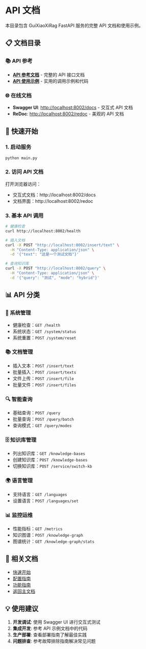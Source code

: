 # API 文档

本目录包含 GuiXiaoXiRag FastAPI 服务的完整 API 文档和使用示例。

## 📋 文档目录

### 📚 API 参考
- **[API 参考文档](API_REFERENCE.md)** - 完整的 API 接口文档
- **[API 使用示例](API_EXAMPLES.md)** - 实用的调用示例和代码

### 🌐 在线文档
- **Swagger UI**: [http://localhost:8002/docs](http://localhost:8002/docs) - 交互式 API 文档
- **ReDoc**: [http://localhost:8002/redoc](http://localhost:8002/redoc) - 美观的 API 文档

## 🚀 快速开始

### 1. 启动服务
```bash
python main.py
```

### 2. 访问 API 文档
打开浏览器访问：
- 交互式文档：http://localhost:8002/docs
- 文档界面：http://localhost:8002/redoc

### 3. 基本 API 调用
```bash
# 健康检查
curl http://localhost:8002/health

# 插入文档
curl -X POST "http://localhost:8002/insert/text" \
  -H "Content-Type: application/json" \
  -d '{"text": "这是一个测试文档"}'

# 查询知识库
curl -X POST "http://localhost:8002/query" \
  -H "Content-Type: application/json" \
  -d '{"query": "测试", "mode": "hybrid"}'
```

## 📊 API 分类

### 🔧 系统管理
- 健康检查：`GET /health`
- 系统状态：`GET /system/status`
- 系统重置：`POST /system/reset`

### 📚 文档管理
- 插入文本：`POST /insert/text`
- 批量插入：`POST /insert/texts`
- 文件上传：`POST /insert/file`
- 批量文件：`POST /insert/files`

### 🔍 智能查询
- 基础查询：`POST /query`
- 批量查询：`POST /query/batch`
- 查询模式：`GET /query/modes`

### 🗄️ 知识库管理
- 列出知识库：`GET /knowledge-bases`
- 创建知识库：`POST /knowledge-bases`
- 切换知识库：`POST /service/switch-kb`

### 🌍 语言管理
- 支持语言：`GET /languages`
- 设置语言：`POST /languages/set`

### 📊 监控运维
- 性能指标：`GET /metrics`
- 知识图谱：`POST /knowledge-graph`
- 图谱统计：`GET /knowledge-graph/stats`

## 🔗 相关文档

- [快速开始](../getting-started/QUICK_START.md)
- [配置指南](../getting-started/CONFIGURATION_GUIDE.md)
- [功能指南](../features/README.md)
- [返回主文档](../README.md)

## 💡 使用建议

1. **开发调试**: 使用 Swagger UI 进行交互式测试
2. **集成开发**: 参考 API 示例文档中的代码
3. **生产部署**: 查看部署指南了解最佳实践
4. **问题排查**: 参考故障排除指南解决常见问题
